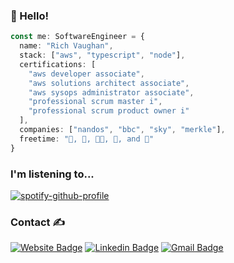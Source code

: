 ### 👋 Hello!

```typescript
const me: SoftwareEngineer = {
  name: "Rich Vaughan",
  stack: ["aws", "typescript", "node"],
  certifications: [
    "aws developer associate", 
    "aws solutions architect associate",
    "aws sysops administrator associate",
    "professional scrum master i", 
    "professional scrum product owner i"
  ],
  companies: ["nandos", "bbc", "sky", "merkle"],
  freetime: "🎿, 🎵, 👨‍💻, 🎸, and 🐶"
}
```

### I'm listening to...

[![spotify-github-profile](https://spotify-github-profile.kittinanx.com/api/view?uid=rvaughan&cover_image=true&theme=default)](https://spotify-github-profile.kittinanx.com/api/view?uid=rvaughan&redirect=true)

### Contact ✍️


[![Website Badge](https://img.shields.io/badge/-richvaughan.co.uk-3a4660?style=flat&logo=apple-music&logoColor=white&link=https://www.richvaughan.co.uk)](https://www.richvaughan.co.uk) [![Linkedin Badge](https://img.shields.io/badge/-rich--vaughan-0077B5?style=flat&logo=Linkedin&logoColor=white&link=https://www.linkedin.com/in/rich-vaughan/)](https://www.linkedin.com/in/rich-vaughan/) [![Gmail Badge](https://img.shields.io/badge/-richard.vaughan16@btinternet.com-d14836?style=flat&logo=Gmail&logoColor=white&link=mailto:richard.vaughan16@btinternet.com)](mailto:richard.vaughan16@btinternet.com)
